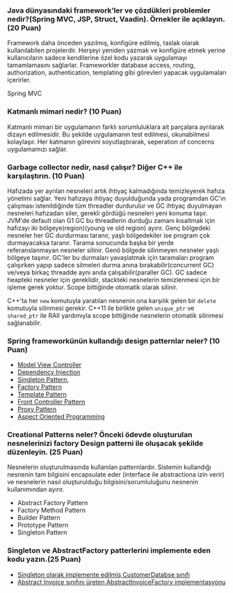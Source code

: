 ### Java dünyasındaki framework’ler ve çözdükleri problemler nedir?(Spring MVC, JSP, Struct, Vaadin). Örnekler ile açıklayın. (20 Puan)

Framework daha önceden yazılmış, konfigüre edilmiş, taslak olarak kullanılabilen projelerdir.
Herşeyi yeniden yazmak ve konfigüre etmek yerine kullanıcıların sadece kendilerine özel kodu yazarak uygulamayı tamamlamasını sağlarlar.
Frameworkler database access, routing, authorization, authentication, templating gibi görevleri yapacak uygulamaları içerirler.

Spring MVC 

### Katmanlı mimari nedir? (10 Puan)

Katmanlı mimari bir uygulamanın farklı sorumluluklara ait parçalara ayrılarak dizayn edilmesidir.
Bu şekilde uygulamanın test edilmesi, okunabilmesi kolaylaşır. Her katmanın görevini soyutlaştırarak, seperation of concerns uygulamamızı sağlar.

### Garbage collector nedir, nasıl çalışır? Diğer C++ ile karşılaştırın. (10 Puan)
Hafızada yer ayrılan nesneleri artık ihtiyaç kalmadığında temizleyerek hafıza yönetimi sağlar.
Yeni hafızaya ihtiyaç duyulduğunda yada programdan GC'ın çalışması istenildiğinde tüm threadler durdurulur ve GC ihtiyaç duyulmayan nesneleri hafızadan siler, gerekli gördüğü nesneleri yeni konuma taşır.
JVM'de default olan G1 GC bu threadlerin durduğu zamanı kısaltmak için hafızayı iki bölgeye(region)(young ve old region) ayırır.
Genç bölgedeki nesneler her GC durdurması taranır, yaşlı bölgedekiler ise program çok durmayacaksa taranır. Tarama sonucunda başka bir yerde referanslanmayan nesneler silinir.
Genö bölgede silinmeyen nesneler yaşlı bölgeye taşınır. GC'ler bu durmaları yavaşlatmak için taramaları program çalışırken yapıp sadece silmeleri durma anına bırakabilir(concurrent GC) ve/veya
birkaç threadde aynı anda çalışabilir(paraller GC).
GC sadece heapteki nesneler için gereklidir, stackteki nesnelerin temizlenmesi için bir işleme gerek yoktur. Scope bittiğinde otomatik olarak silinir.

C++'ta her `new` komutuyla yaratılan nesnenin ona karşılık gelen bir `delete` komutuyla silinmesi gerekir.
C++11 ile birlikte gelen `unique_ptr` ve `shared_ptr` ile RAII yardımıyla scope bittiğinde nesnelerin otomatik silinmesi sağlanabilir.

### Spring frameworkünün kullandığı design patternlar neler? (10 Puan)
- [Model View Controller](https://docs.spring.io/spring-framework/docs/3.2.x/spring-framework-reference/html/mvc.html)
- [Dependency Injection](https://www.baeldung.com/spring-dependency-injection)
- [Singleton Pattern](https://stackoverflow.com/questions/22184639/spring-autowired-and-singletons),
- [Factory Pattern](https://springframework.guru/gang-of-four-design-patterns/factory-method-design-pattern/)
- [Template Pattern](https://docs.spring.io/spring-framework/docs/2.5.x/reference/jdbc.html#jdbc-JdbcTemplate)
- [Front Controller Pattern](https://www.baeldung.com/spring-controllers)
- [Proxy Pattern](https://stackoverflow.com/questions/36637702/proxy-pattern-used-by-spring)
- [Aspect Oriented Programming](https://docs.spring.io/spring-framework/docs/4.3.15.RELEASE/spring-framework-reference/html/aop.html)

### Creational Patterns neler? Önceki ödevde oluşturulan nesnelerinizi factory Design patterni ile oluşacak şekilde düzenleyin. (25 Puan)
Nesnelerin oluşturulmasında kullanılan patternlardır. Sistemin kullandığı nesnenin tam bilgisini encapsulate eder (interface ile abstractiona izin verir) ve nesnelerin nasıl oluşturulduğu bilgisini/sorumluluğunu nesnenin kullanımından ayırır.
- Abstract Factory Pattern
- Factory Method Pattern
- Builder Pattern
- Prototype Pattern
- Singleton Pattern

### Singleton ve AbstractFactory patterlerini implemente eden kodu yazın.(25 Puan)
- [Singleton olarak implemente edilmiş CustomerDatabse sınıfı](src/main/java/com/fatura/database/CompanyDatabase.java)
- [Abstract Invoice sınıfını üreten AbstractInvoiceFactory implementasyonu](src/main/java/com/fatura/entities/factories/AbstractInvoiceFactory.java)




